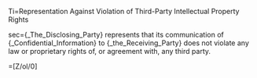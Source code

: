 Ti=Representation Against Violation of Third-Party Intellectual Property Rights 

sec={_The_Disclosing_Party} represents that its communication of {_Confidential_Information} to {_the_Receiving_Party} does not violate any law or proprietary rights of, or agreement with, any third party.

=[Z/ol/0]
